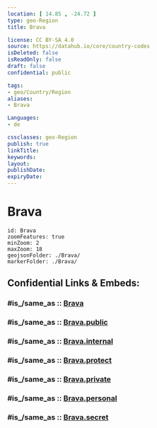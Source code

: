 ```yaml
---
location: [ 14.85 , -24.72 ] 
type: geo-Region
title: Brava

license: CC BY-SA 4.0
source: https://datahub.io/core/country-codes
isDeleted: false
isReadOnly: false
draft: false
confidential: public

tags:
- geo/Country/Region
aliases:
- Brava

Languages:
- de

cssclasses: geo-Region
publish: true
linkTitle: 
keywords: 
layout: 
publishDate: 
expiryDate: 
---
```


# Brava

```leaflet
id: Brava
zoomFeatures: true 
minZoom: 2 
maxZoom: 18
geojsonFolder: ./Brava/
markerFolder: ./Brava/
```


## Confidential Links & Embeds: 

### #is_/same_as :: [Brava](/_Standards/Earth/Continent/Africa/Africa~West/Cape_Verde/municipalities~Cape_Verde/Brava.md) 

### #is_/same_as :: [Brava.public](/_public/Earth/Continent/Africa/Africa~West/Cape_Verde/municipalities~Cape_Verde/Brava.public.md) 

### #is_/same_as :: [Brava.internal](/_internal/Earth/Continent/Africa/Africa~West/Cape_Verde/municipalities~Cape_Verde/Brava.internal.md) 

### #is_/same_as :: [Brava.protect](/_protect/Earth/Continent/Africa/Africa~West/Cape_Verde/municipalities~Cape_Verde/Brava.protect.md) 

### #is_/same_as :: [Brava.private](/_private/Earth/Continent/Africa/Africa~West/Cape_Verde/municipalities~Cape_Verde/Brava.private.md) 

### #is_/same_as :: [Brava.personal](/_personal/Earth/Continent/Africa/Africa~West/Cape_Verde/municipalities~Cape_Verde/Brava.personal.md) 

### #is_/same_as :: [Brava.secret](/_secret/Earth/Continent/Africa/Africa~West/Cape_Verde/municipalities~Cape_Verde/Brava.secret.md)

